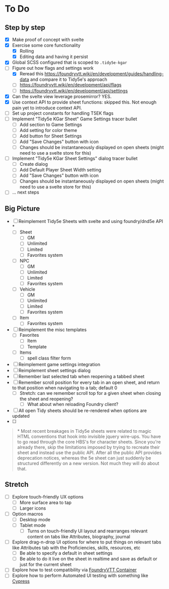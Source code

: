 # To Do

## Step by step

- [x] Make proof of concept with svelte
- [x] Exercise some core functionality
  - [x] Rolling
  - [x] Editing data and having it persist
- [x] Global SCSS configured that is scoped to `.tidy5e-kgar`
- [ ] Figure out how flags and settings work
  - [x] Reread this https://foundryvtt.wiki/en/development/guides/handling-data and compare it to Tidy5e's approach
  - [ ] https://foundryvtt.wiki/en/development/api/flags
  - [ ] https://foundryvtt.wiki/en/development/api/settings
- [x] Can the svelte view leverage prosemirror? YES.
- [x] Use context API to provide sheet functions: skipped this. Not enough pain yet to introduce context API.
- [ ] Set up project constants for handling T5EK flags
- [ ] Implement "Tidy5e KGar Sheet" Game Settings tracer bullet
  - [ ] Add section to Game Settings
  - [ ] Add setting for color theme
  - [ ] Add button for Sheet Settings
  - [ ] Add "Save Changes" button with icon
  - [ ] Changes should be instantaneously displayed on open sheets (might need to use a svelte store for this)
- [ ] Implement "Tidy5e KGar Sheet Settings" dialog tracer bullet
  - [ ] Create dialog
  - [ ] Add Default Player Sheet Width setting
  - [ ] Add "Save Changes" button with icon
  - [ ] Changes should be instantaneously displayed on open sheets (might need to use a svelte store for this)
- [ ] ... next steps

## Big Picture

- [ ] Reimplement Tidy5e Sheets with svelte and using foundry/dnd5e API *
  - [ ] Sheet
    - [ ] GM
    - [ ] Unlimited
    - [ ] Limited
    - [ ] Favorites system
  - [ ] NPC
    - [ ] GM
    - [ ] Unlimited
    - [ ] Limited
    - [ ] Favorites system
  - [ ] Vehicle
    - [ ] GM
    - [ ] Unlimited
    - [ ] Limited
    - [ ] Favorites system
  - [ ] Item
    - [ ] Favorites system
- [ ] Reimplement the misc templates
  - [ ] Favorites
    - [ ] Item
    - [ ] Template
  - [ ] Items
    - [ ] spell class filter form
- [ ] Reimplement game settings integration
- [ ] Reimplement sheet settings dialog
- [ ] Remember last selected tab when reopening a tabbed sheet
- [ ] Remember scroll position for every tab in an open sheet, and return to that position when navigating to a tab; default 0
  - [ ] Stretch: can we remember scroll top for a given sheet when closing the sheet and reopening?
    - [ ] What about when reloading Foundry client?
- [ ] All open Tidy sheets should be re-rendered when options are updated
- [ ] 

> \* Most recent breakages in Tidy5e sheets were related to magic HTML conventions that hook into invisible jquery wire-ups. You have to go read through the core HBS's for character sheets. Since you're already there, skip the limitations imposed by trying to recreate their sheet and instead use the public API. After all the public API provides deprecation notices, whereas the 5e sheet can just suddenly be structured differently on a new version. Not much they will do about that.

## Stretch

- [ ] Explore touch-friendly UX options
  - [ ] More surface area to tap
  - [ ] Larger icons
- [ ] Option macros
  - [ ] Desktop mode
  - [ ] Tablet mode
    - [ ] Turns on touch-friendly UI layout and rearranges relevant content on tabs like Attributes, biography, journal
- [ ] Explore drag-n-drop UI options for where to put things on relevant tabs like Attributes tab with the Proficiencies, skills, resources, etc
  - [ ] Be able to specify a default in sheet settings
  - [ ] Be able to do it live on the sheet in realtime and save as default or just for the current sheet
- [ ] Explore how to test compatibility via [FoundryVTT Container](https://hub.docker.com/r/felddy/foundryvtt)
- [ ] Explore how to perform Automated UI testing with something like [Cypress](https://www.cypress.io/app)
